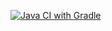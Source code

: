 [![Java CI with Gradle](https://github.com/NinaQA62/1_2_TESTATION_API_-CI/actions/workflows/gradle.yml/badge.svg)](https://github.com/NinaQA62/1_2_TESTATION_API_-CI/actions/workflows/gradle.yml)

